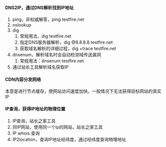 #### DNS2IP，通过DNS解析找到IP地址

1. ping，非权威解答，ping testfire.net
2. nslookup
3. dig
   1. 常规用法，dig testfire.net
   2. 指定DNS服务器解析，dig @8.8.8.8 testfire.net
   3. 获取域名解析的详细过程，dig +trace testfire.net
4. dnsenum，解析域名时会自动检测域传送漏洞
   1. 常规用法：dnsenum testfire.net
5. 通过站长工具解析域名获取IP

#### CDN内容分发网络

本意是进行节点缓存，使网站访问速度加快。一般情况下无法获得目标网站的真实IP

#### IP查询，获得IP地址的物理位置

1. IP查询，站长之家工具
2. 同IP网站，使用同一个ip的网站，站长之家工具
3. IP whois 查询
4. IP2location，查询IP地址经纬度，通过经纬度查询物理地址
